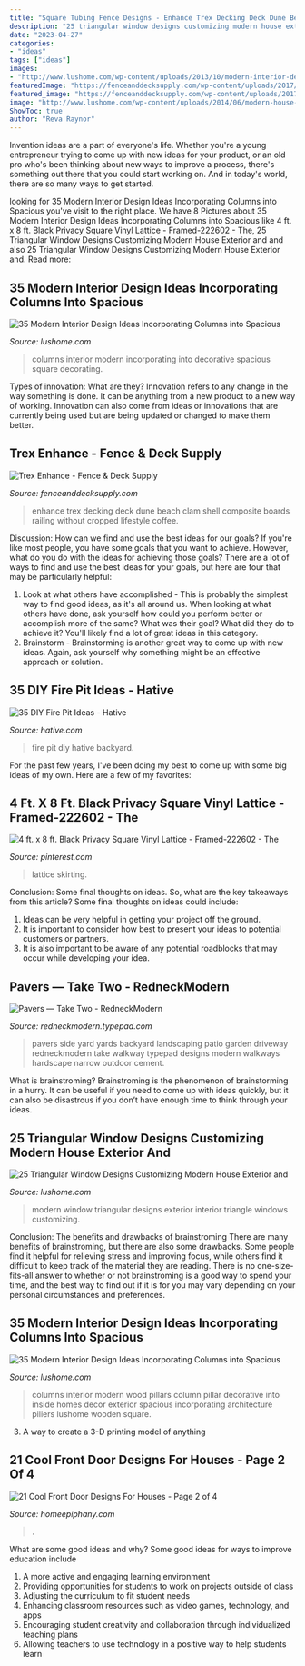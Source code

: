 ```yaml
---
title: "Square Tubing Fence Designs - Enhance Trex Decking Deck Dune Beach Clam Shell Composite Boards Railing Without Cropped Lifestyle Coffee"
description: "25 triangular window designs customizing modern house exterior and"
date: "2023-04-27"
categories:
- "ideas"
tags: ["ideas"]
images:
- "http://www.lushome.com/wp-content/uploads/2013/10/modern-interior-design-decorating-with-columns-13.jpg"
featuredImage: "https://fenceanddecksupply.com/wp-content/uploads/2017/06/enhance-decking-beach-dune-lifestyle-coffee-cropped.jpg"
featured_image: "https://fenceanddecksupply.com/wp-content/uploads/2017/06/enhance-decking-beach-dune-lifestyle-coffee-cropped.jpg"
image: "http://www.lushome.com/wp-content/uploads/2014/06/modern-house-exterior-design-triangular-windows-6.jpg"
ShowToc: true
author: "Reva Raynor"
---
```



Invention ideas are a part of everyone's life. Whether you're a young entrepreneur trying to come up with new ideas for your product, or an old pro who's been thinking about new ways to improve a process, there's something out there that you could start working on. And in today's world, there are so many ways to get started.

	

		
looking for 35 Modern Interior Design Ideas Incorporating Columns into Spacious you've visit to the right place. We have 8 Pictures about 35 Modern Interior Design Ideas Incorporating Columns into Spacious like 4 ft. x 8 ft. Black Privacy Square Vinyl Lattice - Framed-222602 - The, 25 Triangular Window Designs Customizing Modern House Exterior and and also 25 Triangular Window Designs Customizing Modern House Exterior and. Read more:
		
    
## 35 Modern Interior Design Ideas Incorporating Columns Into Spacious

<img loading=lazy src="http://www.lushome.com/wp-content/uploads/2013/10/modern-interior-design-decorating-with-columns-13.jpg" onerror="this.onerror=null;this.src='https://tse3.mm.bing.net/th?id=OIP.tbl2ZOnOBXL9lUYamcAjBwHaF5&amp;pid=15.1';" alt="35 Modern Interior Design Ideas Incorporating Columns into Spacious">

_Source: lushome.com_

>columns interior modern incorporating into decorative spacious square decorating. 

	

Types of innovation: What are they?
Innovation refers to any change in the way something is done. It can be anything from a new product to a new way of working. Innovation can also come from ideas or innovations that are currently being used but are being updated or changed to make them better.

    
## Trex Enhance - Fence &amp; Deck Supply

<img loading=lazy src="https://fenceanddecksupply.com/wp-content/uploads/2017/06/enhance-decking-beach-dune-lifestyle-coffee-cropped.jpg" onerror="this.onerror=null;this.src='https://tse2.mm.bing.net/th?id=OIP.Fo2jyFSBaqNxRGagDRSoEwHaEo&amp;pid=15.1';" alt="Trex Enhance - Fence &amp; Deck Supply">

_Source: fenceanddecksupply.com_

>enhance trex decking deck dune beach clam shell composite boards railing without cropped lifestyle coffee. 

	

Discussion: How can we find and use the best ideas for our goals?
If you're like most people, you have some goals that you want to achieve. However, what do you do with the ideas for achieving those goals? 
There are a lot of ways to find and use the best ideas for your goals, but here are four that may be particularly helpful: 

1) Look at what others have accomplished - This is probably the simplest way to find good ideas, as it's all around us. When looking at what others have done, ask yourself how could you perform better or accomplish more of the same? What was their goal? What did they do to achieve it? You'll likely find a lot of great ideas in this category. 
2) Brainstorm - Brainstorming is another great way to come up with new ideas. Again, ask yourself why something might be an effective approach or solution.

    
## 35 DIY Fire Pit Ideas - Hative

<img loading=lazy src="https://hative.com/wp-content/uploads/2015/06/diy-fire-pit-ideas/11-diy-fire-pit-ideas.jpg" onerror="this.onerror=null;this.src='https://tse3.mm.bing.net/th?id=OIP.oL0C4REDEtleEflYy3vgswHaJ4&amp;pid=15.1';" alt="35 DIY Fire Pit Ideas - Hative">

_Source: hative.com_

>fire pit diy hative backyard. 

	

For the past few years, I've been doing my best to come up with some big ideas of my own. Here are a few of my favorites: 

    
## 4 Ft. X 8 Ft. Black Privacy Square Vinyl Lattice - Framed-222602 - The

<img loading=lazy src="https://i.pinimg.com/736x/1e/37/7b/1e377b15e045bdb48405432c88a9a8c4.jpg" onerror="this.onerror=null;this.src='https://tse1.mm.bing.net/th?id=OIP.ETnPRtJoGxKggA2WA4CXNgHaFj&amp;pid=15.1';" alt="4 ft. x 8 ft. Black Privacy Square Vinyl Lattice - Framed-222602 - The">

_Source: pinterest.com_

>lattice skirting. 

	

Conclusion: Some final thoughts on ideas.
So, what are the key takeaways from this article?
Some final thoughts on ideas could include:
1. Ideas can be very helpful in getting your project off the ground.
2. It is important to consider how best to present your ideas to potential customers or partners.
3. It is also important to be aware of any potential roadblocks that may occur while developing your idea.

    
## Pavers — Take Two - RedneckModern

<img loading=lazy src="https://redneckmodern.typepad.com/.a/6a00d8345166b769e2017744841762970d-600wi" onerror="this.onerror=null;this.src='https://tse3.mm.bing.net/th?id=OIP.m3kLzfu_V2NoRejdiRwXdgHaJ6&amp;pid=15.1';" alt="Pavers — Take Two - RedneckModern">

_Source: redneckmodern.typepad.com_

>pavers side yard yards backyard landscaping patio garden driveway redneckmodern take walkway typepad designs modern walkways hardscape narrow outdoor cement. 

	

What is brainstroming? Brainstroming is the phenomenon of brainstorming in a hurry. It can be useful if you need to come up with ideas quickly, but it can also be disastrous if you don’t have enough time to think through your ideas.

    
## 25 Triangular Window Designs Customizing Modern House Exterior And

<img loading=lazy src="http://www.lushome.com/wp-content/uploads/2014/06/modern-house-exterior-design-triangular-windows-6.jpg" onerror="this.onerror=null;this.src='https://tse1.mm.bing.net/th?id=OIP.4oZ16IYCCwPmQxg3py_uKQHaFo&amp;pid=15.1';" alt="25 Triangular Window Designs Customizing Modern House Exterior and">

_Source: lushome.com_

>modern window triangular designs exterior interior triangle windows customizing. 

	

Conclusion: The benefits and drawbacks of brainstroming
There are many benefits of brainstroming, but there are also some drawbacks. Some people find it helpful for relieving stress and improving focus, while others find it difficult to keep track of the material they are reading. There is no one-size-fits-all answer to whether or not brainstroming is a good way to spend your time, and the best way to find out if it is for you may vary depending on your personal circumstances and preferences.

    
## 35 Modern Interior Design Ideas Incorporating Columns Into Spacious

<img loading=lazy src="http://www.lushome.com/wp-content/uploads/2013/10/modern-interior-design-decorating-with-columns-30.jpg" onerror="this.onerror=null;this.src='https://tse1.mm.bing.net/th?id=OIP.xhu9uZLYXuprEz24a6K_qQHaJ4&amp;pid=15.1';" alt="35 Modern Interior Design Ideas Incorporating Columns into Spacious">

_Source: lushome.com_

>columns interior modern wood pillars column pillar decorative into inside homes decor exterior spacious incorporating architecture piliers lushome wooden square. 

	

3. A way to create a 3-D printing model of anything 

    
## 21 Cool Front Door Designs For Houses - Page 2 Of 4

<img loading=lazy src="https://homeepiphany.com/wp-content/uploads/2015/09/21-Cool-Front-Door-Designs-For-Houses-8.jpg" onerror="this.onerror=null;this.src='https://tse4.mm.bing.net/th?id=OIP.haCJ0QfOIpxk5_riwtURiQHaJQ&amp;pid=15.1';" alt="21 Cool Front Door Designs For Houses - Page 2 of 4">

_Source: homeepiphany.com_

>. 

	

What are some good ideas and why?
Some good ideas for ways to improve education include 
1. A more active and engaging learning environment 
2. Providing opportunities for students to work on projects outside of class 
3. Adjusting the curriculum to fit student needs 
4. Enhancing classroom resources such as video games, technology, and apps 
5. Encouraging student creativity and collaboration through individualized teaching plans 
6. Allowing teachers to use technology in a positive way to help students learn 

